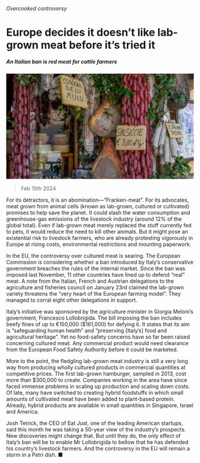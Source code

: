 ###### Overcooked controversy

# Europe decides it doesn’t like lab-grown meat before it’s tried it 

##### An Italian ban is red meat for cattle farmers 

![image](images/20240217_EUP504.jpg) 

> Feb 15th 2024 

For its detractors, it is an abomination—“Franken-meat”. For its advocates, meat grown from animal cells (known as lab-grown, cultured or cultivated) promises to help save the planet. It could slash the water consumption and greenhouse-gas emissions of the livestock industry (around 12% of the global total). Even if lab-grown meat merely replaced the stuff currently fed to pets, it would reduce the need to kill other animals. But it might pose an existential risk to livestock farmers, who are already protesting vigorously in Europe at rising costs, environmental restrictions and mounting paperwork.

In the EU, the controversy over cultured meat is searing. The European Commission is considering whether a ban introduced by Italy’s conservative government breaches the rules of the internal market. Since the ban was imposed last November, 11 other countries have lined up to defend “real” meat. A note from the Italian, French and Austrian delegations to the agriculture and fisheries council on January 23rd claimed the lab-grown variety threatens the “very heart of the European farming model”. They managed to corral eight other delegations in support.

Italy’s initiative was sponsored by the agriculture minister in Giorgia Meloni’s government, Francesco Lollobrigida. The bill imposing the ban includes beefy fines of up to €150,000 ($161,000) for defying it. It states that its aim is “safeguarding human health” and “preserving [Italy’s] food and agricultural heritage”. Yet no food-safety concerns have so far been raised concerning cultured meat. Any commercial product would need clearance from the European Food Safety Authority before it could be marketed.

More to the point, the fledgling lab-grown meat industry is still a very long way from producing wholly cultured products in commercial quantities at competitive prices. The first lab-grown hamburger, sampled in 2013, cost more than $300,000 to create. Companies working in the area have since faced immense problems in scaling up production and scaling down costs. Of late, many have switched to creating hybrid foodstuffs in which small amounts of cultivated meat have been added to plant-based protein. Already, hybrid products are available in small quantities in Singapore, Israel and America. 

Josh Tetrick, the CEO of Eat Just, one of the leading American startups, said this month he was taking a 50-year view of the industry’s prospects. New discoveries might change that. But until they do, the only effect of Italy’s ban will be to enable Mr Lollobrigida to bellow that he has defended his country’s livestock farmers. And the controversy in the EU will remain a storm in a Petri dish. ■


